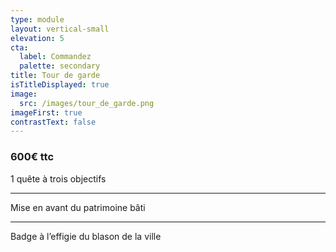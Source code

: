 ```yaml
---
type: module
layout: vertical-small
elevation: 5
cta:
  label: Commandez
  palette: secondary
title: Tour de garde
isTitleDisplayed: true
image:
  src: /images/tour_de_garde.png
imageFirst: true
contrastText: false
---
```

### **600€ ttc**
1 quête à trois objectifs

---
Mise en avant du patrimoine bâti

---
Badge à l’effigie du blason de la ville
